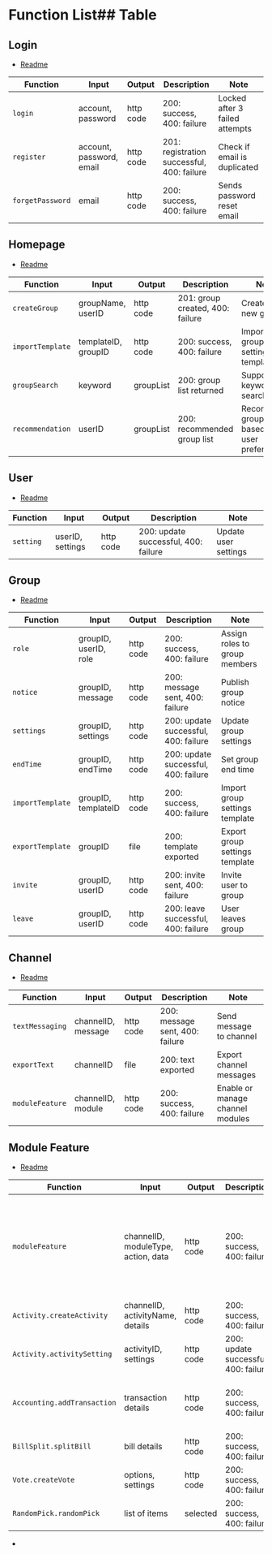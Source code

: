 # Function List## Table

## Login 
- [Readme](../src/backend/router/auth/Readme.md)

| Function         | Input                    | Output    | Description                                | Note                           |
| ---------------- | ------------------------ | --------- | ------------------------------------------ | ------------------------------ |
| `login`          | account, password        | http code | 200: success, 400: failure                 | Locked after 3 failed attempts |
| `register`       | account, password, email | http code | 201: registration successful, 400: failure | Check if email is duplicated   |
| `forgetPassword` | email                    | http code | 200: success, 400: failure                 | Sends password reset email     |

## Homepage
- [Readme](../src/backend/router/homepage/Readme.md)

| Function         | Input               | Output    | Description                      | Note                                       |
| ---------------- | ------------------- | --------- | -------------------------------- | ------------------------------------------ |
| `createGroup`    | groupName, userID   | http code | 201: group created, 400: failure | Create a new group                         |
| `importTemplate` | templateID, groupID | http code | 200: success, 400: failure       | Import group settings template             |
| `groupSearch`    | keyword             | groupList | 200: group list returned         | Supports keyword search                    |
| `recommendation` | userID              | groupList | 200: recommended group list      | Recommend groups based on user preferences |

## User
- [Readme](../src/backend/router/user/Readme.md)

| Function  | Input            | Output    | Description                          | Note                 |
| --------- | ---------------- | --------- | ------------------------------------ | -------------------- |
| `setting` | userID, settings | http code | 200: update successful, 400: failure | Update user settings |

## Group
- [Readme](../src/backend/router/group/Readme.md)

| Function         | Input                 | Output    | Description                          | Note                           |
| ---------------- | --------------------- | --------- | ------------------------------------ | ------------------------------ |
| `role`           | groupID, userID, role | http code | 200: success, 400: failure           | Assign roles to group members  |
| `notice`         | groupID, message      | http code | 200: message sent, 400: failure      | Publish group notice           |
| `settings`       | groupID, settings     | http code | 200: update successful, 400: failure | Update group settings          |
| `endTime`        | groupID, endTime      | http code | 200: update successful, 400: failure | Set group end time             |
| `importTemplate` | groupID, templateID   | http code | 200: success, 400: failure           | Import group settings template |
| `exportTemplate` | groupID               | file      | 200: template exported               | Export group settings template |
| `invite`         | groupID, userID       | http code | 200: invite sent, 400: failure       | Invite user to group           |
| `leave`          | groupID, userID       | http code | 200: leave successful, 400: failure  | User leaves group              |

## Channel
- [Readme](../src/backend/router/channel/Readme.md)

| Function        | Input              | Output    | Description                     | Note                             |
| --------------- | ------------------ | --------- | ------------------------------- | -------------------------------- |
| `textMessaging` | channelID, message | http code | 200: message sent, 400: failure | Send message to channel          |
| `exportText`    | channelID          | file      | 200: text exported              | Export channel messages          |
| `moduleFeature` | channelID, module  | http code | 200: success, 400: failure      | Enable or manage channel modules |

## Module Feature
- [Readme](../src/backend/router/modulefeature/Readme.md)

| Function                    | Input                               | Output    | Description                          | Note                                                                                      |
| --------------------------- | ----------------------------------- | --------- | ------------------------------------ | ----------------------------------------------------------------------------------------- |
| `moduleFeature`             | channelID, moduleType, action, data | http code | 200: success, 400: failure           | Handles various module features (e.g., Activity, Accounting, BillSplit, Vote, RandomPick) |
| `Activity.createActivity`   | channelID, activityName, details    | http code | 200: success, 400: failure           | Create a new activity module                                                              |
| `Activity.activitySetting`  | activityID, settings                | http code | 200: update successful, 400: failure | Update activity module settings                                                           |
| `Accounting.addTransaction` | transaction details                 | http code | 200: success, 400: failure           | Add transaction in the accounting module                                                  |
| `BillSplit.splitBill`       | bill details                        | http code | 200: success, 400: failure           | Split bill in the BillSplit module                                                        |
| `Vote.createVote`           | options, settings                   | http code | 200: success, 400: failure           | Create a voting activity                                                                  |
| `RandomPick.randomPick`     | list of items                       | selected  | 200: success, 400: failure           | Randomly pick an item from the list                                                       |

-